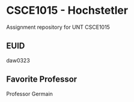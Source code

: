 # CSCE1015 - Hochstetler
Assignment repository for UNT CSCE1015
## EUID
daw0323
## Favorite Professor
Professor Germain
